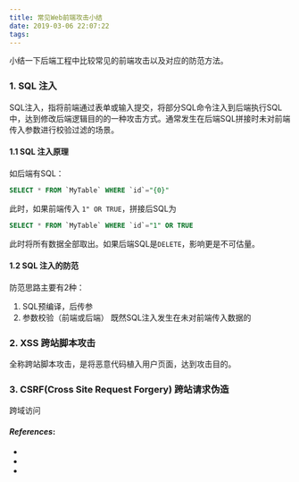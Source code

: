 ```yaml
---
title: 常见Web前端攻击小结
date: 2019-03-06 22:07:22
tags:
---
```


小结一下后端工程中比较常见的前端攻击以及对应的防范方法。

### 1. SQL 注入
SQL注入，指将前端通过表单或输入提交，将部分SQL命令注入到后端执行SQL中，达到修改后端逻辑目的的一种攻击方式。通常发生在后端SQL拼接时未对前端传入参数进行校验过滤的场景。
#### 1.1 SQL 注入原理
如后端有SQL：
```sql
SELECT * FROM `MyTable` WHERE `id`="{0}"
```
此时，如果前端传入 `1" OR TRUE`，拼接后SQL为
```sql
SELECT * FROM `MyTable` WHERE `id`="1" OR TRUE
```
此时将所有数据全部取出。如果后端SQL是`DELETE`，影响更是不可估量。
#### 1.2 SQL 注入的防范
防范思路主要有2种：
1. SQL预编译，后传参
2. 参数校验（前端或后端）
既然SQL注入发生在未对前端传入数据的


### 2. XSS 跨站脚本攻击
全称跨站脚本攻击，是将恶意代码植入用户页面，达到攻击目的。

### 3. CSRF(Cross Site Request Forgery) 跨站请求伪造
跨域访问

#### _References_:
- [1]: [Web安全入门之常见攻击](https://zhuanlan.zhihu.com/p/23309154)
- [2]: [防止SQL注入的5种方法](https://my.oschina.net/MiniBu/blog/270521)
- [3]: [前端安全系列（一）：如何防止XSS攻击](https://tech.meituan.com/2018/09/27/fe-security.html)
